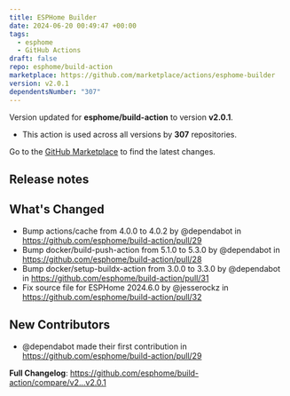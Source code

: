 ```yaml
---
title: ESPHome Builder
date: 2024-06-20 00:49:47 +00:00
tags:
  - esphome
  - GitHub Actions
draft: false
repo: esphome/build-action
marketplace: https://github.com/marketplace/actions/esphome-builder
version: v2.0.1
dependentsNumber: "307"
---
```



Version updated for **esphome/build-action** to version **v2.0.1**.
- This action is used across all versions by **307** repositories.

Go to the [GitHub Marketplace](https://github.com/marketplace/actions/esphome-builder) to find the latest changes.

## Release notes

## What's Changed
* Bump actions/cache from 4.0.0 to 4.0.2 by @dependabot in https://github.com/esphome/build-action/pull/29
* Bump docker/build-push-action from 5.1.0 to 5.3.0 by @dependabot in https://github.com/esphome/build-action/pull/28
* Bump docker/setup-buildx-action from 3.0.0 to 3.3.0 by @dependabot in https://github.com/esphome/build-action/pull/31
* Fix source file for ESPHome 2024.6.0 by @jesserockz in https://github.com/esphome/build-action/pull/32

## New Contributors
* @dependabot made their first contribution in https://github.com/esphome/build-action/pull/29

**Full Changelog**: https://github.com/esphome/build-action/compare/v2...v2.0.1
